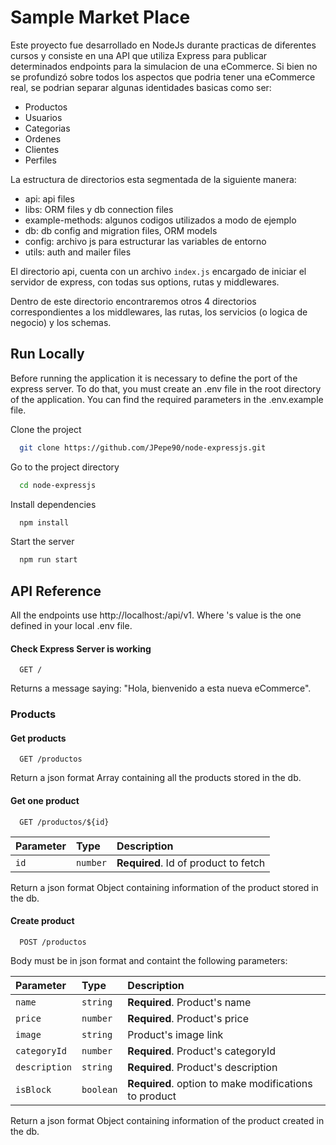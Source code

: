 
# Sample Market Place

Este proyecto fue desarrollado en NodeJs durante practicas de diferentes cursos y consiste en una API que utiliza Express para publicar determinados endpoints para la simulacion de una eCommerce. Si bien no se profundizó sobre todos los aspectos que podria tener una eCommerce real, se podrian separar algunas identidades basicas como ser:

- Productos
- Usuarios
- Categorias
- Ordenes
- Clientes
- Perfiles

La estructura de directorios esta segmentada de la siguiente manera:

- api: api files
- libs: ORM files y db connection files
- example-methods: algunos codigos utilizados a modo de ejemplo
- db: db config and migration files, ORM models
- config: archivo js para estructurar las variables de entorno
- utils: auth and mailer files

El directorio api, cuenta con un archivo `index.js` encargado de iniciar el servidor de express, con todas sus options, rutas y middlewares.

Dentro de este directorio encontraremos otros 4 directorios correspondientes a los middlewares, las rutas, los servicios (o logica de negocio) y los schemas.


## Run Locally

Before running the application it is necessary to define the port of the express server. To do that, you must create an .env file in the root directory of the application. You can find the required parameters in the .env.example file.

Clone the project
```bash
  git clone https://github.com/JPepe90/node-expressjs.git
```

Go to the project directory
```bash
  cd node-expressjs
```

Install dependencies
```bash
  npm install
```

Start the server
```bash
  npm run start
```


## API Reference

All the endpoints use http://localhost:<port>/api/v1. Where <port>'s value is the one defined in your local .env file.

#### Check Express Server is working

```http
  GET /
```

Returns a message saying: "Hola, bienvenido a esta nueva eCommerce".

### Products

#### Get products

```http
  GET /productos
```

Return a json format Array containing all the products stored in the db.

#### Get one product

```http
  GET /productos/${id}
```

| Parameter | Type     | Description                          |
| :-------- | :------- | :----------------------------------- |
| `id`      | `number` | **Required**. Id of product to fetch |

Return a json format Object containing information of the product stored in the db.

#### Create product

```http
  POST /productos
```

Body must be in json format and containt the following parameters:

| Parameter    | Type      | Description                          |
| :----------- | :-------- | :----------------------------------- |
| `name`       | `string`  | **Required**. Product's name         |
| `price`      | `number`  | **Required**. Product's price        |
| `image`      | `string`  | Product's image link                 |
| `categoryId` | `number`  | **Required**. Product's categoryId   |
| `description`| `string`  | **Required**. Product's description  |
| `isBlock`    | `boolean` | **Required**. option to make modifications to product |

Return a json format Object containing information of the product created in the db.


